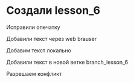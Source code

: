 ﻿# Создали lesson_6

Исправили опечатку

Добавили текст через web brauser

Добавим текст локально

Добавили текст в новой ветке branch_lesson_6

Разрешаем конфликт
